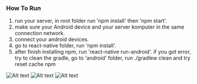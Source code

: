 ### How To Run

1. run your server, in root folder run 'npm install' then 'npm start'.
2. make sure your Android device and your server komputer in the same connection network.
3. connect your android devices.
4. go to react-native folder, run 'npm install'.
5. after finish installing npm, run 'react-native run-android'.
if you got error, try to clean the gradle, go to 'android' folder, run ./gradlew clean and try reset cache npm


![Alt text](ss1.jpeg?raw=true "SS1")
![Alt text](ss2.jpeg?raw=true "SS2")
![Alt text](ss1.jpeg?raw=true "SS3")